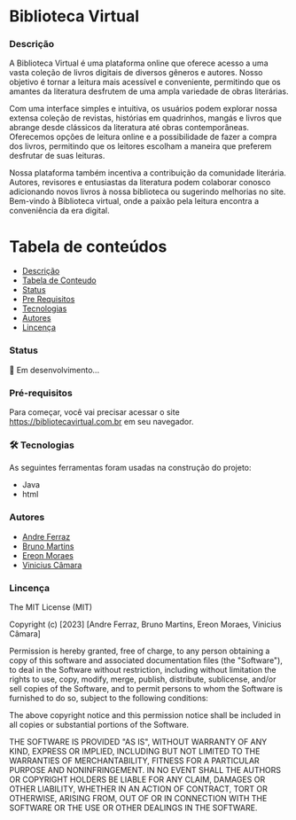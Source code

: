 # Biblioteca Virtual

### Descrição
A Biblioteca Virtual é uma plataforma online que oferece acesso a uma vasta coleção de livros digitais de diversos gêneros e autores. Nosso objetivo é tornar a leitura mais acessível e conveniente, permitindo que os amantes da literatura desfrutem de uma ampla variedade de obras literárias.

Com uma interface simples e intuitiva, os usuários podem explorar nossa extensa coleção de revistas, histórias em quadrinhos, mangás e livros que abrange desde clássicos da literatura até obras contemporâneas. Oferecemos opções de leitura online e a possibilidade de fazer a compra dos livros, permitindo que os leitores escolham a maneira que preferem desfrutar de suas leituras.

Nossa plataforma também incentiva a contribuição da comunidade literária. Autores, revisores e entusiastas da literatura podem colaborar conosco adicionando novos livros à nossa biblioteca ou sugerindo melhorias no site.
Bem-vindo à Biblioteca virtual, onde a paixão pela leitura encontra a conveniência da era digital.

Tabela de conteúdos
=================
<!--ts-->
   * [Descrição](#Descrição)
   * [Tabela de Conteudo](#tabela-de-conteudo)
   * [Status](#Status)
   * [Pre Requisitos](#pre-requisitos)
   * [Tecnologias](#tecnologias)
   * [Autores](#Autores)
   * [Lincença](#Lincença)
<!--te-->

### Status

🚀 Em desenvolvimento...

### Pré-requisitos

Para começar, você vai precisar acessar o site <https://bibliotecavirtual.com.br> em seu navegador.

### 🛠 Tecnologias

As seguintes ferramentas foram usadas na construção do projeto:

- Java
- html

### Autores

- [Andre Ferraz](https://github.com/AndreFerrazzzz)
- [Bruno Martins](https://github.com/Bruno-Mrs)
- [Ereon Moraes](https://github.com/eronmoraes)
- [Vinicius Câmara](https://github.com/VinicinCamara)


### Lincença

The MIT License (MIT)

Copyright (c) [2023] [Andre Ferraz, Bruno Martins, Ereon Moraes, Vinicius Câmara]

Permission is hereby granted, free of charge, to any person obtaining a copy of
this software and associated documentation files (the "Software"), to deal in
the Software without restriction, including without limitation the rights to
use, copy, modify, merge, publish, distribute, sublicense, and/or sell copies of
the Software, and to permit persons to whom the Software is furnished to do so,
subject to the following conditions:

The above copyright notice and this permission notice shall be included in all
copies or substantial portions of the Software.

THE SOFTWARE IS PROVIDED "AS IS", WITHOUT WARRANTY OF ANY KIND, EXPRESS OR
IMPLIED, INCLUDING BUT NOT LIMITED TO THE WARRANTIES OF MERCHANTABILITY, FITNESS
FOR A PARTICULAR PURPOSE AND NONINFRINGEMENT. IN NO EVENT SHALL THE AUTHORS OR
COPYRIGHT HOLDERS BE LIABLE FOR ANY CLAIM, DAMAGES OR OTHER LIABILITY, WHETHER
IN AN ACTION OF CONTRACT, TORT OR OTHERWISE, ARISING FROM, OUT OF OR IN
CONNECTION WITH THE SOFTWARE OR THE USE OR OTHER DEALINGS IN THE SOFTWARE.

